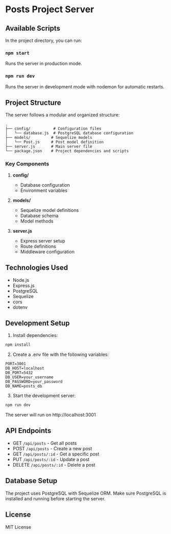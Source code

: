 # Posts Project Server

## Available Scripts

In the project directory, you can run:

### `npm start`

Runs the server in production mode.

### `npm run dev`

Runs the server in development mode with nodemon for automatic restarts.

## Project Structure

The server follows a modular and organized structure:

```
.
├── config/          # Configuration files
│   └── database.js  # PostgreSQL database configuration
├── models/         # Sequelize models
│   └── Post.js     # Post model definition
├── server.js       # Main server file
└── package.json    # Project dependencies and scripts
```

### Key Components

1. **config/**
   - Database configuration
   - Environment variables

2. **models/**
   - Sequelize model definitions
   - Database schema
   - Model methods

3. **server.js**
   - Express server setup
   - Route definitions
   - Middleware configuration

## Technologies Used

- Node.js
- Express.js
- PostgreSQL
- Sequelize
- cors
- dotenv

## Development Setup

1. Install dependencies:
```bash
npm install
```

2. Create a .env file with the following variables:
```
PORT=3001
DB_HOST=localhost
DB_PORT=5432
DB_USER=your_username
DB_PASSWORD=your_password
DB_NAME=posts_db
```

3. Start the development server:
```bash
npm run dev
```

The server will run on http://localhost:3001

## API Endpoints

- GET `/api/posts` - Get all posts
- POST `/api/posts` - Create a new post
- GET `/api/posts/:id` - Get a specific post
- PUT `/api/posts/:id` - Update a post
- DELETE `/api/posts/:id` - Delete a post

## Database Setup

The project uses PostgreSQL with Sequelize ORM. Make sure PostgreSQL is installed and running before starting the server.

## License

MIT License
